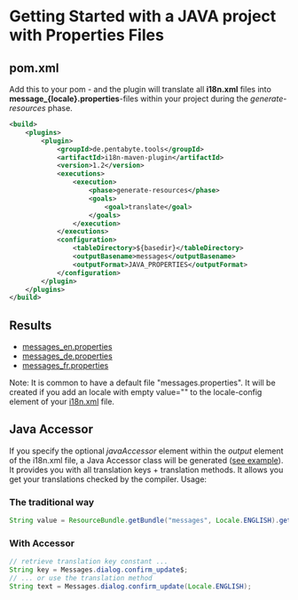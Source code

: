 # Getting Started with a JAVA project with Properties Files

## pom.xml

Add this to your pom - and the plugin will translate all **i18n.xml** files into **message_{locale}.properties**-files within your project during the _generate-resources_ phase.

```xml
<build>
	<plugins>
		<plugin>
			<groupId>de.pentabyte.tools</groupId>
			<artifactId>i18n-maven-plugin</artifactId>
			<version>1.2</version>
			<executions>
				<execution>
					<phase>generate-resources</phase>
					<goals>
						<goal>translate</goal>
					</goals>
				</execution>
			</executions>
			<configuration>
				<tableDirectory>${basedir}</tableDirectory>
				<outputBasename>messages</outputBasename>
				<outputFormat>JAVA_PROPERTIES</outputFormat>
			</configuration>
		</plugin>
	</plugins>
</build>
```

## Results

- [messages_en.properties](../src/test/resources/messages_en.properties)
- [messages_de.properties](../src/test/resources/messages_de.properties)
- [messages_fr.properties](../src/test/resources/messages_fr.properties)

Note: It is common to have a default file "messages.properties". It will be created if you add an locale with empty value="" to the locale-config element of your [i18n.xml](../src/test/resources/i18n.xml) file.

## Java Accessor

If you specify the optional _javaAccessor_ element within the _output_ element of the i18n.xml file, a Java Accessor class will be generated ([see example](../src/main/java/test/Messages.java)). It provides you with all translation keys + translation methods. It allows you get your translations checked by the compiler. Usage:

### The traditional way

```java
String value = ResourceBundle.getBundle("messages", Locale.ENGLISH).getString("dialog.confirm_update");
```

### With Accessor

```java
// retrieve translation key constant ...
String key = Messages.dialog.confirm_update$;
// ... or use the translation method
String text = Messages.dialog.confirm_update(Locale.ENGLISH);
```